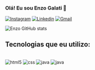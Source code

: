 ### Olá! Eu sou Enzo Galati 👋

[![Instagram](https://img.shields.io/badge/Instagram-E4405F?style=for-the-badge&logo=instagram&logoColor=white)](https://www.instagram.com/enzo_galati/)
[![Linkedin](https://img.shields.io/badge/LinkedIn-0077B5?style=for-the-badge&logo=linkedin&logoColor=white)](https://www.linkedin.com/in/enzo-galati-17b813238/)
[![Gmail](https://img.shields.io/badge/Gmail-D14836?style=for-the-badge&logo=gmail&logoColor=white)](mailto:contatoenzogalati@gmail.com)


![Enzo GitHub stats](https://github-readme-stats.vercel.app/api?username=EnzoGalati12&show_icons=true&theme=radical)

## Tecnologias que eu utilizo:

<div style="display: inline_block"><br>
    <img  align="center" alt=html5  src="https://img.shields.io/badge/HTML5-E34F26?style=for-the-badge&logo=html5&logoColor=white" />
    <img  align="center" alt=css  src="https://img.shields.io/badge/CSS3-1572B6?style=for-the-badge&logo=css3&logoColor=white" />
    <img  align="center" alt=java src="https://img.shields.io/badge/Java-ED8B00?style=for-the-badge&logo=java&logoColor=white" />
    <img  align="center" alt=java src="https://img.shields.io/badge/JavaScript-F7DF1E?style=for-the-badge&logo=javascript&logoColor=black" />
</div>


